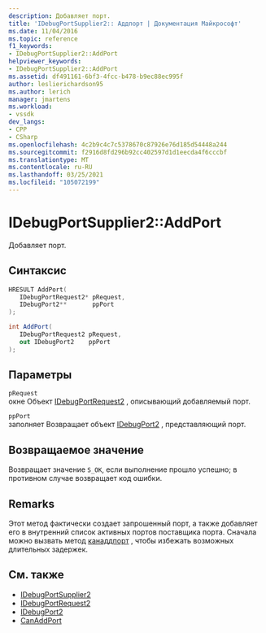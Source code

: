 ```yaml
---
description: Добавляет порт.
title: 'IDebugPortSupplier2:: Аддпорт | Документация Майкрософт'
ms.date: 11/04/2016
ms.topic: reference
f1_keywords:
- IDebugPortSupplier2::AddPort
helpviewer_keywords:
- IDebugPortSupplier2::AddPort
ms.assetid: df491161-6bf3-4fcc-b478-b9ec88ec995f
author: leslierichardson95
ms.author: lerich
manager: jmartens
ms.workload:
- vssdk
dev_langs:
- CPP
- CSharp
ms.openlocfilehash: 4c2b9c4c7c5378670c87926e76d185d54448a244
ms.sourcegitcommit: f2916d8fd296b92cc402597d1d1eecda4f6cccbf
ms.translationtype: MT
ms.contentlocale: ru-RU
ms.lasthandoff: 03/25/2021
ms.locfileid: "105072199"
---
```

# <a name="idebugportsupplier2addport"></a>IDebugPortSupplier2::AddPort
Добавляет порт.

## <a name="syntax"></a>Синтаксис

```cpp
HRESULT AddPort( 
   IDebugPortRequest2* pRequest,
   IDebugPort2**       ppPort
);
```

```csharp
int AddPort( 
   IDebugPortRequest2 pRequest,
   out IDebugPort2    ppPort
);
```

## <a name="parameters"></a>Параметры
`pRequest`\
окне Объект [IDebugPortRequest2](../../../extensibility/debugger/reference/idebugportrequest2.md) , описывающий добавляемый порт.

`ppPort`\
заполняет Возвращает объект [IDebugPort2](../../../extensibility/debugger/reference/idebugport2.md) , представляющий порт.

## <a name="return-value"></a>Возвращаемое значение
 Возвращает значение `S_OK`, если выполнение прошло успешно; в противном случае возвращает код ошибки.

## <a name="remarks"></a>Remarks
 Этот метод фактически создает запрошенный порт, а также добавляет его в внутренний список активных портов поставщика порта. Сначала можно вызвать метод [канаддпорт](../../../extensibility/debugger/reference/idebugportsupplier2-canaddport.md) , чтобы избежать возможных длительных задержек.

## <a name="see-also"></a>См. также
- [IDebugPortSupplier2](../../../extensibility/debugger/reference/idebugportsupplier2.md)
- [IDebugPortRequest2](../../../extensibility/debugger/reference/idebugportrequest2.md)
- [IDebugPort2](../../../extensibility/debugger/reference/idebugport2.md)
- [CanAddPort](../../../extensibility/debugger/reference/idebugportsupplier2-canaddport.md)
